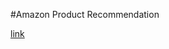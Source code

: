 #Amazon Product Recommendation

[link](https://assets-global.website-files.com/60bfd2b558c9eba77e06bf57/60f591a8e727a820ea67615d_amazon-recos-feat.png)
